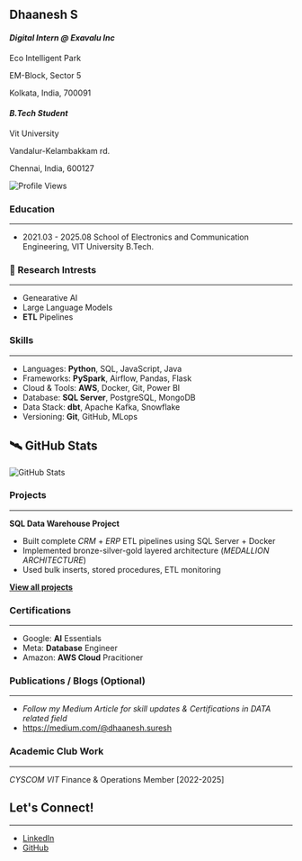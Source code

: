 ## Dhaanesh S

#### _Digital Intern @ Exavalu Inc_ 

Eco Intelligent Park

EM-Block, Sector 5

Kolkata, India, 700091

#### _B.Tech Student_                                 

Vit University

Vandalur-Kelambakkam rd.

Chennai, India, 600127


![Profile Views](https://komarev.com/ghpvc/?username=Dhaanesh26&color=blue)


### Education
___

* 2021.03 - 2025.08 School of Electronics and Communication Engineering, VIT University B.Tech.

### 🧪 Research Intrests
___

* Genearative AI
* Large Language Models
* __ETL__ Pipelines

### Skills
___

* Languages: **Python**, SQL, JavaScript, Java
* Frameworks: **PySpark**, Airflow, Pandas, Flask  
* Cloud & Tools: **AWS**, Docker, Git, Power BI  
* Database: **SQL Server**, PostgreSQL, MongoDB  
* Data Stack: **dbt**, Apache Kafka, Snowflake  
* Versioning: **Git**, GitHub, MLops

## 🛰️ GitHub Stats

![GitHub Stats](https://github-readme-stats.vercel.app/api?username=Dhaanesh26&theme=default_repocard&hide_border=false&include_all_commits=true&count_private=false)

### Projects
___

**SQL Data Warehouse Project**  
- Built complete _CRM_ + _ERP_ ETL pipelines using SQL Server + Docker  
- Implemented bronze-silver-gold layered architecture (_MEDALLION ARCHITECTURE_)
- Used bulk inserts, stored procedures, ETL monitoring  

[__View all projects__](https://github.com/Dhaanesh26?tab=repositories)


### Certifications
___

- Google: **__AI__** Essentials  
- Meta: **__Database__** Engineer 
- Amazon: **__AWS__ Cloud** Pracitioner


### Publications / Blogs (Optional)
___

- _Follow my Medium Article for skill updates & Certifications in DATA related field_
- https://medium.com/@dhaanesh.suresh

### Academic Club Work
___

_CYSCOM VIT_ Finance & Operations Member [2022-2025]


## Let's Connect!
___

- [LinkedIn](https://linkedin.com/in/dhaanesh-s)
- [GitHub](https://github.com/Dhaanesh26) 




